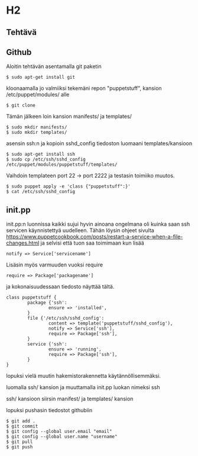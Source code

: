 # H2

## Tehtävä

## Github

Aloitin tehtävän asentamalla git paketin

```
$ sudo apt-get install git
```

kloonaamalla jo valmiiksi tekemäni repon "puppetstuff", kansion /etc/puppet/modules/ alle

```
$ git clone 
```

Tämän jälkeen loin kansion manifests/ ja templates/

```
$ sudo mkdir manifests/
$ sudo mkdir templates/
```

asensin ssh:n ja kopioin sshd_config tiedoston luomaani templates/kansioon

```
$ sudo apt-get install ssh
$ sudo cp /etc/ssh/sshd_config /etc/puppet/modules/puppetstuff/templates/
```

Vaihdoin templateen port 22 -> port 2222 ja testasin toimiiko muutos.

```
$ sudo puppet apply -e 'class {"puppetstuff":}'
$ cat /etc/ssh/sshd_config
```

## init.pp

init.pp:n luonnissa kaikki sujui hyvin ainoana ongelmana oli kuinka saan ssh servicen käynnistettyä uudelleen.
Tähän löysin ohjeet sivulta https://www.puppetcookbook.com/posts/restart-a-service-when-a-file-changes.html ja selvisi että tuon saa toimimaan kun lisää 

```puppet
notify => Service['servicename']
```

Lisäsin myös varmuuden vuoksi require
```puppet
require => Package['packagename']
```

ja kokonaisuudessaan tiedosto näyttää tältä.


```puppet
class puppetstuff {
        package {'ssh':
                ensure => 'installed',
        }
        file {'/etc/ssh/sshd_config':
                content => template('puppetstuff/sshd_config'),
                notify => Service['ssh'],
                require => Package['ssh'],
        }
        service {'ssh':
                ensure => 'running',
                require => Package['ssh'],
        }
}
```

lopuksi vielä muutin hakemistorakennetta käytännöllisemmäksi.

luomalla ssh/ kansion ja muuttamalla init.pp luokan nimeksi ssh

ssh/ kansioon siirsin manifest/ ja templates/ kansion

lopuksi pushasin tiedostot githubiin

```
$ git add .
$ git commit
$ git config --global user.email "email"
$ git config --global user.name "username"
$ git pull
$ git push
```
